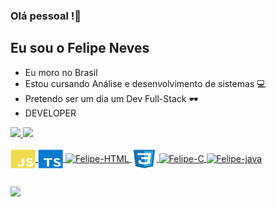 ### Olá pessoal !👋

## Eu sou o Felipe Neves

- Eu moro no Brasil
- Estou cursando Análise e desenvolvimento de sistemas 💻
- Pretendo ser um dia um Dev Full-Stack 🕶️
- DEVELOPER

<div align="left">
  <a href="https://github.com/nevesfelipe47">
  <img height="180em" src="https://github-readme-stats.vercel.app/api?username=nevesfelipe47&show_icons=true&theme=shades-of-purple&include_all_commits=true&count_private=true"/>
  <img height="180em" src="https://github-readme-stats.vercel.app/api/top-langs/?username=nevesfelipe47&layout=compact&langs_count=7&theme=shades-of-purple"/>
</div>

<div style="display: inline_block"><br>
  <img align="center" alt="Felipe-Js" height="30" width="40" src="https://raw.githubusercontent.com/devicons/devicon/master/icons/javascript/javascript-plain.svg"/>
  <img align="center" alt="Felipe-Ts" height="30" width="40" src="https://raw.githubusercontent.com/devicons/devicon/master/icons/typescript/typescript-plain.svg"/>
  <img align="center" alt="Felipe-HTML" height="30" width="40" src="https://img.icons8.com/color/48/000000/html-5--v1.png">
  <img align="center" alt="Felipe-CSS" height="30" width="40" src="https://raw.githubusercontent.com/devicons/devicon/master/icons/css3/css3-original.svg"/>
  <img align="center" alt="Felipe-C" height="30" width="40" src=https://img.shields.io/badge/C-00599C?style=for-the-badge&logo=c&logoColor=white"/>
  <img align="center" alt="Felipe-java" height="30" width="40" src="https://img.icons8.com/color/48/000000/java-coffee-cup-logo--v2.png"/>
  
</div>

   ##
 
<div> 
 
  <a href="https://www.linkedin.com/in/felipe-neves-sfc-978025a1" target="_blank"><img src="https://img.shields.io/badge/-LinkedIn-%230077B5?style=for-the-badge&logo=linkedin&logoColor=white" target="_blank"></a> 
 
</div>

<!--
**nevesfelipe47/nevesfelipe47** is a ✨ _special_ ✨ repository because its `README.md` (this file) appears on your GitHub profile.

Here are some ideas to get you started:

- 🔭 I’m currently working on ...
- 🌱 I’m currently learning ...
- 👯 I’m looking to collaborate on ...
- 🤔 I’m looking for help with ...
- 💬 Ask me about ...
- 📫 How to reach me: ...
- 😄 Pronouns: ...
- ⚡ Fun fact: ...
-->
